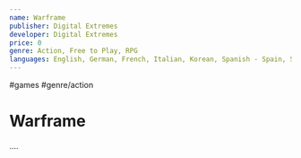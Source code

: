 ```yaml
---
name: Warframe
publisher: Digital Extremes
developer: Digital Extremes
price: 0
genre: Action, Free to Play, RPG
languages: English, German, French, Italian, Korean, Spanish - Spain, Simplified Chinese, Russian, Japanese, Polish, Portuguese - Brazil, Traditional Chinese, Turkish, Ukrainian
---
```

#games #genre/action
 
# Warframe

....